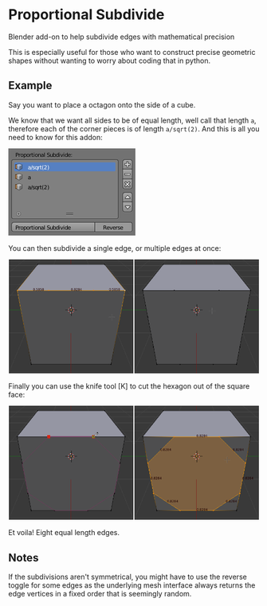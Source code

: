 # Proportional Subdivide
Blender add-on to help subdivide edges with mathematical precision

This is especially useful for those who want to construct precise geometric shapes without wanting to worry about coding that in python.

## Example
Say you want to place a octagon onto the side of a cube.

We know that we want all sides to be of equal length, well call that length `a`, therefore each of the corner pieces is of length `a/sqrt(2)`. And this is all you need to know for this addon:

![menu example](example/menu.png)

You can then subdivide a single edge, or multiple edges at once:

![](example/cube1.png)

Finally you can use the knife tool [K] to cut the hexagon out of the square face:

![](example/cube2.png)

Et voila! Eight equal length edges.

## Notes

If the subdivisions aren't symmetrical, you might have to use the reverse toggle for some edges as the underlying mesh interface always returns the edge vertices in a fixed order that is seemingly random. 
